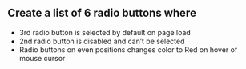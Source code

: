 ## Create a list of 6 radio buttons where
- 3rd radio button is selected by default on page load
- 2nd radio button is disabled and can’t be selected
- Radio buttons on even positions changes color to Red on hover of mouse cursor
